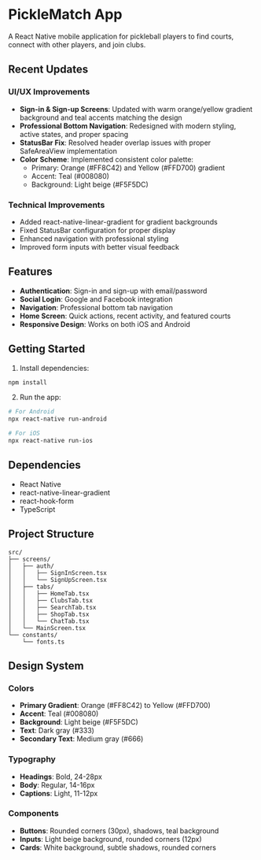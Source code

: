 # PickleMatch App

A React Native mobile application for pickleball players to find courts, connect with other players, and join clubs.

## Recent Updates

### UI/UX Improvements
- **Sign-in & Sign-up Screens**: Updated with warm orange/yellow gradient background and teal accents matching the design
- **Professional Bottom Navigation**: Redesigned with modern styling, active states, and proper spacing
- **StatusBar Fix**: Resolved header overlap issues with proper SafeAreaView implementation
- **Color Scheme**: Implemented consistent color palette:
  - Primary: Orange (#FF8C42) and Yellow (#FFD700) gradient
  - Accent: Teal (#008080)
  - Background: Light beige (#F5F5DC)

### Technical Improvements
- Added react-native-linear-gradient for gradient backgrounds
- Fixed StatusBar configuration for proper display
- Enhanced navigation with professional styling
- Improved form inputs with better visual feedback

## Features

- **Authentication**: Sign-in and sign-up with email/password
- **Social Login**: Google and Facebook integration
- **Navigation**: Professional bottom tab navigation
- **Home Screen**: Quick actions, recent activity, and featured courts
- **Responsive Design**: Works on both iOS and Android

## Getting Started

1. Install dependencies:
```bash
npm install
```

2. Run the app:
```bash
# For Android
npx react-native run-android

# For iOS
npx react-native run-ios
```

## Dependencies

- React Native
- react-native-linear-gradient
- react-hook-form
- TypeScript

## Project Structure

```
src/
├── screens/
│   ├── auth/
│   │   ├── SignInScreen.tsx
│   │   └── SignUpScreen.tsx
│   ├── tabs/
│   │   ├── HomeTab.tsx
│   │   ├── ClubsTab.tsx
│   │   ├── SearchTab.tsx
│   │   ├── ShopTab.tsx
│   │   └── ChatTab.tsx
│   └── MainScreen.tsx
└── constants/
    └── fonts.ts
```

## Design System

### Colors
- **Primary Gradient**: Orange (#FF8C42) to Yellow (#FFD700)
- **Accent**: Teal (#008080)
- **Background**: Light beige (#F5F5DC)
- **Text**: Dark gray (#333)
- **Secondary Text**: Medium gray (#666)

### Typography
- **Headings**: Bold, 24-28px
- **Body**: Regular, 14-16px
- **Captions**: Light, 11-12px

### Components
- **Buttons**: Rounded corners (30px), shadows, teal background
- **Inputs**: Light beige background, rounded corners (12px)
- **Cards**: White background, subtle shadows, rounded corners
